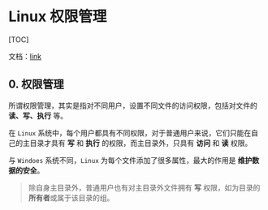 # Linux 权限管理

[TOC]

文档：[link](http://c.biancheng.net/view/705.html)

## 0. 权限管理

所谓权限管理，其实是指对不同用户，设置不同文件的访问权限，包括对文件的 **读、写、执行** 等。

在 `Linux` 系统中，每个用户都具有不同权限，对于普通用户来说，它们只能在自己的主目录才具有 **写** 和 **执行** 的权限，而主目录外，只具有 **访问** 和 **读** 权限。

与 `Windoes` 系统不同，`Linux` 为每个文件添加了很多属性，最大的作用是 **维护数据的安全**。

>除自身主目录外，普通用户也有对主目录外文件拥有 **写** 权限，如为目录的**所有者**或属于该目录的组。
